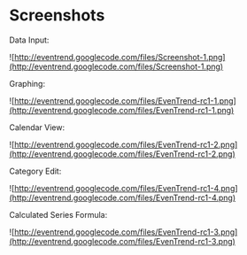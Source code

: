 # Screenshots #

Data Input:

![http://eventrend.googlecode.com/files/Screenshot-1.png](http://eventrend.googlecode.com/files/Screenshot-1.png)

Graphing:

![http://eventrend.googlecode.com/files/EvenTrend-rc1-1.png](http://eventrend.googlecode.com/files/EvenTrend-rc1-1.png)

Calendar View:

![http://eventrend.googlecode.com/files/EvenTrend-rc1-2.png](http://eventrend.googlecode.com/files/EvenTrend-rc1-2.png)

Category Edit:

![http://eventrend.googlecode.com/files/EvenTrend-rc1-4.png](http://eventrend.googlecode.com/files/EvenTrend-rc1-4.png)

Calculated Series Formula:

![http://eventrend.googlecode.com/files/EvenTrend-rc1-3.png](http://eventrend.googlecode.com/files/EvenTrend-rc1-3.png)